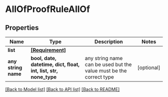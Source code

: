 # AllOfProofRuleAllOf


## Properties
Name | Type | Description | Notes
------------ | ------------- | ------------- | -------------
**list** | [**[Requirement]**](Requirement.md) |  | 
**any string name** | **bool, date, datetime, dict, float, int, list, str, none_type** | any string name can be used but the value must be the correct type | [optional]

[[Back to Model list]](../README.md#documentation-for-models) [[Back to API list]](../README.md#documentation-for-api-endpoints) [[Back to README]](../README.md)


